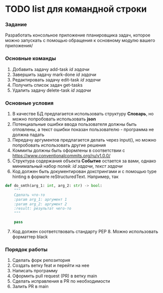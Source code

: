 # TODO list для командной строки
### Задание
Разработать консольное приложение планировщика задач, которое можно запускать с помощью обращения к основному модулю вашего приложения/

### Основные команды
1) Добавить задачу add-task *id задачи*
2) Завершить задачу mark-done *id задачи*
3) Редактировать задачу edit-task *id задачи*
4) Получить список задач get-tasks
5) Удалить задачу delete-task *id задачи*

### Основные условия
1) В качестве БД предлагается использовать структуру **Словарь**, но можно попробовать использовать **json**
2) Потенциальные ошибки ввода пользователя должны быть отловлены, а текст ошибки показан пользователю - программа не должна падать
3) Передачу аргументов предлагается делать через input(), но можно попробовать использовать другие решения
4) Коммиты должны быть оформлены в соответствии с https://www.conventionalcommits.org/ru/v1.0.0/
5) Структура содержания объекта **Событие** остается за вами, однако минимальный набор полей: *id задачи*, *текст задачи*
6) Код должен быть документирован докстрингами и с помощью type hinting в формате reStructuredText. Например, так
```python
def do_smth(arg_1: int, arg_2: str) -> bool:
    """
    Сделать что-то
    :param arg_1: аргумент 1
    :param arg_2: аргумент 2
    :result: результат чего-то
    """

    pass
```
7) Код должен соответствовать стандарту PEP 8. Можно использовать форматтер black

### Порядок работы
1) Сделать форк репозитория
2) Создать ветку feat и перейти на нее
3) Написать программу
4) Оформить pull request (PR) в ветку main
5) Сделать исправления в PR по необходимости
6) Залить PR в main
